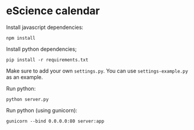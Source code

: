 # eScience calendar

Install javascript dependencies:

```npm install```

Install python dependencies;

```pip install -r requirements.txt```

Make sure to add your own `settings.py`. You can use `settings-example.py` as an example.

Run python:

```python server.py```

Run python (using gunicorn):

```gunicorn --bind 0.0.0.0:80 server:app```
